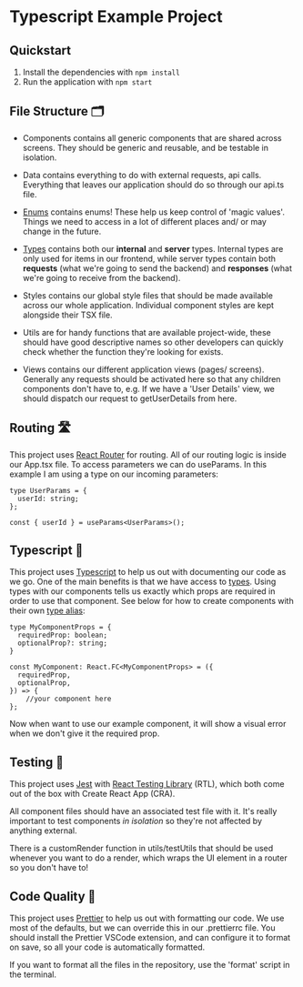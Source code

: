 # Typescript Example Project

## Quickstart

1. Install the dependencies with `npm install`
2. Run the application with `npm start`

## File Structure 🗂️

- Components contains all generic components that are shared across screens. They should be generic and reusable, and be testable in isolation.

- Data contains everything to do with external requests, api calls. Everything that leaves our application should do so through our api.ts file.

- [Enums](https://www.typescriptlang.org/docs/handbook/enums.html) contains enums! These help us keep control of 'magic values'. Things we need to access in a lot of different places and/ or may change in the future.

- [Types](https://www.typescriptlang.org/docs/handbook/2/objects.html) contains both our **internal** and **server** types. Internal types are only used for items in our frontend, while server types contain both **requests** (what we're going to send the backend) and **responses** (what we're going to receive from the backend).

- Styles contains our global style files that should be made available across our whole application. Individual component styles are kept alongside their TSX file.

- Utils are for handy functions that are available project-wide, these should have good descriptive names so other developers can quickly check whether the function they're looking for exists.

- Views contains our different application views (pages/ screens). Generally any requests should be activated here so that any children components don't have to, e.g. If we have a 'User Details' view, we should dispatch our request to getUserDetails from here.

## Routing 🛣️

This project uses [React Router](https://reactrouter.com/) for routing. All of our routing logic is inside our App.tsx file. To access parameters we can do useParams. In this example I am using a type on our incoming parameters:

```
type UserParams = {
  userId: string;
};

const { userId } = useParams<UserParams>();
```

## Typescript 🦾

This project uses [Typescript](https://www.typescriptlang.org/) to help us out with documenting our code as we go. One of the main benefits is that we have access to [types](https://www.typescriptlang.org/docs/handbook/2/objects.html). Using types with our components tells us exactly which props are required in order to use that component. See below for how to create components with their own [type alias](https://www.typescriptlang.org/docs/handbook/2/everyday-types.html#type-aliases):

```
type MyComponentProps = {
  requiredProp: boolean;
  optionalProp?: string;
}

const MyComponent: React.FC<MyComponentProps> = ({
  requiredProp,
  optionalProp,
}) => {
	//your component here
};
```

Now when want to use our example component, it will show a visual error when we don't give it the required prop.

## Testing 🧪

This project uses [Jest](https://jestjs.io/) with [React Testing Library](https://testing-library.com/docs/react-testing-library/intro/) (RTL), which both come out of the box with Create React App (CRA).

All component files should have an associated test file with it. It's really important to test components _in isolation_ so they're not affected by anything external.

There is a customRender function in utils/testUtils that should be used whenever you want to do a render, which wraps the UI element in a router so you don't have to!

## Code Quality 🌟

This project uses [Prettier](https://prettier.io/) to help us out with formatting our code. We use most of the defaults, but we can override this in our .prettierrc file. You should install the Prettier VSCode extension, and can configure it to format on save, so all your code is automatically formatted.

If you want to format all the files in the repository, use the 'format' script in the terminal.
